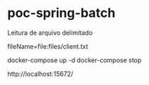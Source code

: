 # poc-spring-batch
Leitura de arquivo delimitado 


fileName=file:files/client.txt


docker-compose up -d
docker-compose stop


http://localhost:15672/
